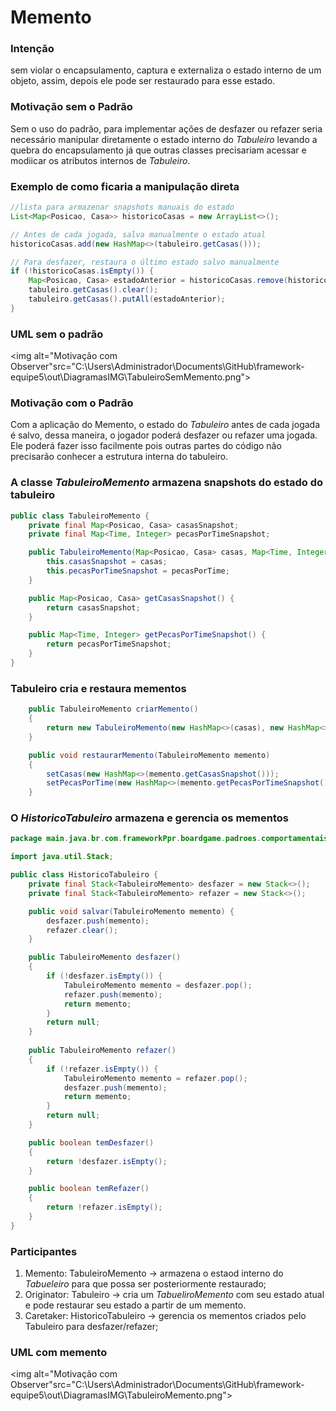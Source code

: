 # Memento

### Intenção

sem violar o encapsulamento, captura e externaliza o estado interno de um objeto, assim, depois ele pode ser restaurado para esse estado.

### Motivação sem o Padrão

Sem o uso do padrão, para implementar ações de desfazer ou refazer seria necessário manipular diretamente o estado interno do *Tabuleiro* levando a quebra do encapsulamento já que outras classes precisariam acessar e modiicar os atributos internos de *Tabuleiro*.

### Exemplo de como ficaria a manipulação direta

``` java
//lista para armazenar snapshots manuais do estado
List<Map<Posicao, Casa>> historicoCasas = new ArrayList<>();

// Antes de cada jogada, salva manualmente o estado atual
historicoCasas.add(new HashMap<>(tabuleiro.getCasas()));

// Para desfazer, restaura o último estado salvo manualmente
if (!historicoCasas.isEmpty()) {
    Map<Posicao, Casa> estadoAnterior = historicoCasas.remove(historicoCasas.size() - 1);
    tabuleiro.getCasas().clear();
    tabuleiro.getCasas().putAll(estadoAnterior);
}
```

### UML sem o padrão

<img alt="Motivação com Observer"src="C:\Users\Administrador\Documents\GitHub\framework-equipe5\out\DiagramasIMG\TabuleiroSemMemento.png">

### Motivação com o Padrão

Com a aplicação do Memento, o estado do *Tabuleiro* antes de cada jogada é salvo, dessa maneira, o jogador poderá desfazer ou refazer uma jogada. Ele poderá fazer isso facilmente pois outras partes do código não precisarão conhecer a estrutura interna do tabuleiro.

### A classe *TabuleiroMemento* armazena snapshots do estado do tabuleiro

``` java
public class TabuleiroMemento {
    private final Map<Posicao, Casa> casasSnapshot;
    private final Map<Time, Integer> pecasPorTimeSnapshot;

    public TabuleiroMemento(Map<Posicao, Casa> casas, Map<Time, Integer> pecasPorTime) {
        this.casasSnapshot = casas;
        this.pecasPorTimeSnapshot = pecasPorTime;
    }

    public Map<Posicao, Casa> getCasasSnapshot() {
        return casasSnapshot;
    }

    public Map<Time, Integer> getPecasPorTimeSnapshot() {
        return pecasPorTimeSnapshot;
    }
}
```

### Tabuleiro cria e restaura mementos

``` java
    public TabuleiroMemento criarMemento()
    {
        return new TabuleiroMemento(new HashMap<>(casas), new HashMap<>(pecasPorTime));
    }

    public void restaurarMemento(TabuleiroMemento memento)
    {
        setCasas(new HashMap<>(memento.getCasasSnapshot()));
        setPecasPorTime(new HashMap<>(memento.getPecasPorTimeSnapshot()));
    }
```

### O *HistoricoTabuleiro* armazena e gerencia os mementos

``` java
package main.java.br.com.frameworkPpr.boardgame.padroes.comportamentais.memento;

import java.util.Stack;

public class HistoricoTabuleiro {
    private final Stack<TabuleiroMemento> desfazer = new Stack<>();
    private final Stack<TabuleiroMemento> refazer = new Stack<>();

    public void salvar(TabuleiroMemento memento) {
        desfazer.push(memento);
        refazer.clear();
    }

    public TabuleiroMemento desfazer()
    {
        if (!desfazer.isEmpty()) {
            TabuleiroMemento memento = desfazer.pop();
            refazer.push(memento);
            return memento;
        }
        return null;
    }
    
    public TabuleiroMemento refazer()
    {
        if (!refazer.isEmpty()) {
            TabuleiroMemento memento = refazer.pop();
            desfazer.push(memento);
            return memento;
        }
        return null;
    }

    public boolean temDesfazer()
    {
        return !desfazer.isEmpty();
    }

    public boolean temRefazer()
    {
        return !refazer.isEmpty();
    }
}
```

### Participantes

1. Memento: TabuleiroMemento -> armazena o estaod interno do *Tabueleiro* para que possa ser posteriormente restaurado;
2. Originator: Tabuleiro -> cria um *TabueliroMemento* com seu estado atual e pode restaurar seu estado a partir de um memento.
3. Caretaker: HistoricoTabuleiro -> gerencia os mementos criados pelo Tabuleiro para desfazer/refazer;

### UML com memento

<img alt="Motivação com Observer"src="C:\Users\Administrador\Documents\GitHub\framework-equipe5\out\DiagramasIMG\TabuleiroMemento.png">
